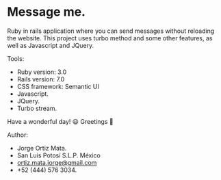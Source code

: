 # Message me.

Ruby in rails application where you can send messages without reloading
the website. 
This project uses turbo method and some other features, as well as Javascript
and JQuery.

Tools:

* Ruby version: 3.0
* Rails version: 7.0
* CSS framework: Semantic UI
* Javascript.
* JQuery.
* Turbo stream.

Have a wonderful day! :smiley:
Greetings :love_you_gesture:

Author:

* Jorge Ortiz Mata.
* San Luis Potosí S.L.P. México
* ortiz.mata.jorge@gmail.com
* +52 (444) 576 3034.